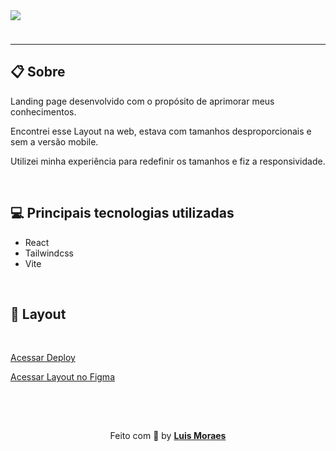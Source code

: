 <img style="margin-bottom:24px" src="https://ik.imagekit.io/meaid6cls2/doctor/Shopping_App_hx9KGY9cP.png?ik-sdk-version=javascript-1.4.3&updatedAt=1670790510109" />

---

## 📋 Sobre

<p>Landing page desenvolvido com o propósito de aprimorar meus conhecimentos.</p>
<p>Encontrei esse Layout na web, estava com tamanhos desproporcionais e sem a versão mobile.</p>
<p>Utilizei minha experiência para redefinir os tamanhos e fiz a responsividade.</p>

<br />

## 💻 Principais tecnologias utilizadas

- React
- Tailwindcss
- Vite

<br />

## 🎨 Layout

<br />

[Acessar Deploy](https://fashion-luismkm.netlify.app/)

[Acessar Layout no Figma](https://www.figma.com/community/file/1135871952737326157)

<br />
<br />

<p align="center" style="padding-top: 15px;">Feito com 💜 by <strong><a href="https://www.linkedin.com/in/luismkm/" target="_blank">Luis Moraes</a></strong> </p>
